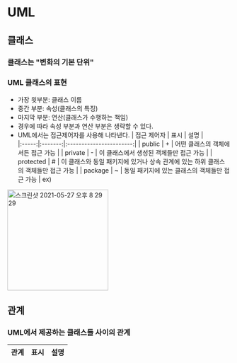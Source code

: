 # UML

## 클래스
### 클래스는 "변화의 기본 단위"
### UML 클래스의 표현
 - 가장 윗부분: 클래스 이름
 - 중간 부분: 속성(클래스의 특징)
 - 마지막 부분: 연산(클래스가 수행하는 책임)
 - 경우에 따라 속성 부분과 연산 부분은 생략할 수 있다.
 - UML에서는 접근제어자를 사용해 나타낸다.
 | 접근 제어자 | 표시 | 설명 |  
 |:-----:|:-------:|:-----------------------:|
 | public | + | 어떤 클래스의 객체에서든 접근 가능 |
 | private | - | 이 클래스에서 생성된 객체들만 접근 가능 |
 | protected | # | 이 클래스와 동일 패키지에 있거나 상속 관계에 있는 하위 클래스의 객체들만 접근 가능 |
 | package | ~ | 동일 패키지에 있는 클래스의 객체들만 접근 가능 |
 ex)
 <img width="228" alt="스크린샷 2021-05-27 오후 8 29 29" src="https://user-images.githubusercontent.com/60125719/119818503-41e52500-bf2a-11eb-8af0-0ff2d8318f3c.png">
 
 ## 관계
 ### UML에서 제공하는 클래스들 사이의 관계
 | 관계 | 표시 | 설명 |  
 |:-----:|:-------:|:-----------------------:|


